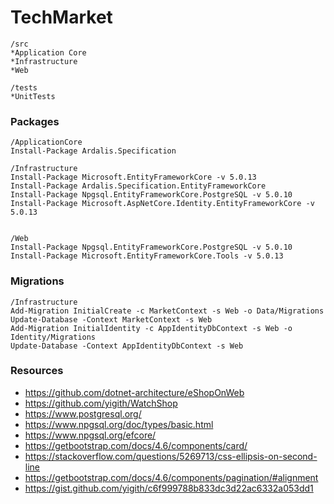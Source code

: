 # TechMarket

```
/src
*Application Core
*Infrastructure
*Web

/tests
*UnitTests
```

### Packages

```
/ApplicationCore
Install-Package Ardalis.Specification

/Infrastructure
Install-Package Microsoft.EntityFrameworkCore -v 5.0.13
Install-Package Ardalis.Specification.EntityFrameworkCore
Install-Package Npgsql.EntityFrameworkCore.PostgreSQL -v 5.0.10
Install-Package Microsoft.AspNetCore.Identity.EntityFrameworkCore -v 5.0.13


/Web
Install-Package Npgsql.EntityFrameworkCore.PostgreSQL -v 5.0.10
Install-Package Microsoft.EntityFrameworkCore.Tools -v 5.0.13
```

### Migrations
```
/Infrastructure
Add-Migration InitialCreate -c MarketContext -s Web -o Data/Migrations
Update-Database -Context MarketContext -s Web
Add-Migration InitialIdentity -c AppIdentityDbContext -s Web -o Identity/Migrations
Update-Database -Context AppIdentityDbContext -s Web
```

### Resources
* https://github.com/dotnet-architecture/eShopOnWeb
* https://github.com/yigith/WatchShop
* https://www.postgresql.org/
* https://www.npgsql.org/doc/types/basic.html
* https://www.npgsql.org/efcore/
* https://getbootstrap.com/docs/4.6/components/card/
* https://stackoverflow.com/questions/5269713/css-ellipsis-on-second-line
* https://getbootstrap.com/docs/4.6/components/pagination/#alignment
* https://gist.github.com/yigith/c6f999788b833dc3d22ac6332a053dd1


